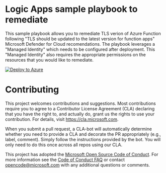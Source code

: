 # Logic Apps sample playbook to remediate

This sample playbook allows you to remediate TLS verion of Azure Function following "TLS should be updated to the latest version for function apps" Microsoft Defender for Cloud recomendations.
The playbook leverages a "Managed Identity" which needs to be configured after deployment. This "Managed Identity" also requires the appropriate permissions on the resources that you would like to remediate.

[![Deploy to Azure](https://aka.ms/deploytoazurebutton)](https://portal.azure.com/#create/Microsoft.Template/uri/https%3A%2F%2Fraw.githubusercontent.com%2Fnoendscripting%2FMicrosoft-Defender-for-Cloud%2Fmain%2FRemediation%20scripts%2FTLS%20should%20be%20updated%20to%20the%20latest%20version%20for%20function%20apps%2FLogic%20App%2Fmdc-logicapp-LatestTLS-template.json)

# Contributing

This project welcomes contributions and suggestions.  Most contributions require you to agree to a
Contributor License Agreement (CLA) declaring that you have the right to, and actually do, grant us
the rights to use your contribution. For details, visit https://cla.microsoft.com.

When you submit a pull request, a CLA-bot will automatically determine whether you need to provide
a CLA and decorate the PR appropriately (e.g., label, comment). Simply follow the instructions
provided by the bot. You will only need to do this once across all repos using our CLA.

This project has adopted the [Microsoft Open Source Code of Conduct](https://opensource.microsoft.com/codeofconduct/).
For more information see the [Code of Conduct FAQ](https://opensource.microsoft.com/codeofconduct/faq/) or
contact [opencode@microsoft.com](mailto:opencode@microsoft.com) with any additional questions or comments.
